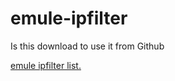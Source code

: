 # emule-ipfilter
Is this download to use it from Github

[emule ipfilter list.
](http://hostex.de/1316700423)
